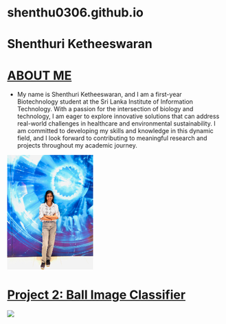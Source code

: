 # shenthu0306.github.io

# Shenthuri Ketheeswaran


# [ABOUT ME](https://github.com/PlayingNumbers/ds_salary_proj) 
* My name is Shenthuri Ketheeswaran, and I am a first-year Biotechnology student at the Sri Lanka Institute of Information Technology. With a passion for the intersection of biology and technology, I am eager to explore innovative solutions that can address real-world challenges in healthcare and environmental sustainability. I am committed to developing my skills and knowledge in this dynamic field, and I look forward to contributing to meaningful research and projects throughout my academic journey. 

<img src="image1.jpg" alt="drawing" width="200"/>


# [Project 2: Ball Image Classifier](https://github.com/PlayingNumbers/ball_image_classifier) 


![](/images/matrix_results.png)

